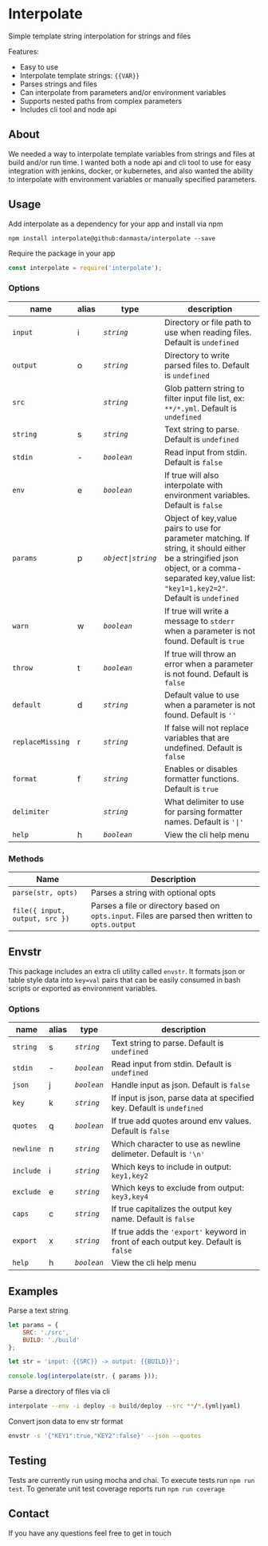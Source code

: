 # Interpolate
Simple template string interpolation for strings and files

Features:
* Easy to use
* Interpolate template strings: `{{VAR}}`
* Parses strings and files
* Can interpolate from parameters and/or environment variables
* Supports nested paths from complex parameters
* Includes cli tool and node api

## About
We needed a way to interpolate template variables from strings and files at build and/or run time. I wanted both a node api and cli tool to use for easy integration with jenkins, docker, or kubernetes, and also wanted the ability to interpolate with environment variables or manually specified parameters.

## Usage
Add interpolate as a dependency for your app and install via npm
```
npm install interpolate@github:danmasta/interpolate --save
```
Require the package in your app
```js
const interpolate = require('interpolate');
```

### Options
name | alias | type | description
-----|-------|------|------------
`input` | i | *`string`* | Directory or file path to use when reading files. Default is `undefined`
`output` | o | *`string`* | Directory to write parsed files to. Default is `undefined`
`src` |  | *`string`* | Glob pattern string to filter input file list, ex: `**/*.yml`. Default is `undefined`
`string` | s | *`string`* | Text string to parse. Default is `undefined`
`stdin` | - | *`boolean`* | Read input from stdin. Default is `false`
`env` | e | *`boolean`* | If true will also interpolate with environment variables. Default is `false`
`params` | p | *`object\|string`* | Object of key,value pairs to use for parameter matching. If string, it should either be a stringified json object, or a comma-separated key,value list: `"key1=1,key2=2"`. Default is `undefined`
`warn` | w | *`boolean`* | If true will write a message to `stderr` when a parameter is not found. Default is `true`
`throw` | t | *`boolean`* | If true will throw an error when a parameter is not found. Default is `false`
`default` | d | *`string`* | Default value to use when a parameter is not found. Default is `''`
`replaceMissing` | r | *`string`* | If false will not replace variables that are undefined. Default is `false`
`format` | f | *`string`* | Enables or disables formatter functions. Default is `true`
`delimiter` |  | *`string`* | What delimiter to use for parsing formatter names. Default is `'\|'`
`help` | h | *`boolean`* | View the cli help menu

### Methods
Name | Description
-----|------------
`parse(str, opts)` | Parses a string with optional opts
`file({ input, output, src })` | Parses a file or directory based on `opts.input`. Files are parsed then written to `opts.output`

## Envstr
This package includes an extra cli utility called `envstr`. It formats json or table style data into `key=val` pairs that can be easily consumed in bash scripts or exported as environment variables.

### Options
name | alias | type | description
-----|-------|------|------------
`string` | s | *`string`* | Text string to parse. Default is `undefined`
`stdin` | - | *`boolean`* | Read input from stdin. Default is `undefined`
`json` | j | *`boolean`* | Handle input as json. Default is `false`
`key` | k | *`string`* | If input is json, parse data at specified key. Default is `undefined`
`quotes` | q | *`boolean`* | If true add quotes around env values. Default is `false`
`newline` | n | *`string`* | Which character to use as newline delimeter. Default is `'\n'`
`include` | i | *`string`* | Which keys to include in output: `key1,key2`
`exclude` | e | *`string`* | Which keys to exclude from output: `key3,key4`
`caps` | c | *`string`* | If true capitalizes the output key name. Default is `false`
`export` | x | *`string`* | If true adds the `'export'` keyword in front of each output key. Default is `false`
`help` | h | *`boolean`* | View the cli help menu

## Examples
Parse a text string
```js
let params = {
    SRC: './src',
    BUILD: './build'
};

let str = 'input: {{SRC}} -> output: {{BUILD}}';

console.log(interpolate(str, { params }));
```
Parse a directory of files via cli
```bash
interpolate --env -i deploy -o build/deploy --src **/*.(yml|yaml)
```
Convert json data to env str format
```bash
envstr -s '{"KEY1":true,"KEY2":false}' --json --quotes
```

## Testing
Tests are currently run using mocha and chai. To execute tests run `npm run test`. To generate unit test coverage reports run `npm run coverage`

## Contact
If you have any questions feel free to get in touch
